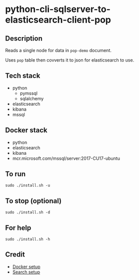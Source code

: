 # python-cli-sqlserver-to-elasticsearch-client-pop

## Description
Reads a single node for data in `pop-demo` document.

Uses `pop` table then covverts it to json for
elasticsearch to use.

## Tech stack
- python
    - pymssql
    - sqlalchemy
- elasticsearch
- kibana
- mssql

## Docker stack
- python
- elasticsearch
- kibana
- mcr.microsoft.com/mssql/server:2017-CU17-ubuntu

## To run
`sudo ./install.sh -u`

## To stop (optional)
`sudo ./install.sh -d`

## For help
`sudo ./install.sh -h`

## Credit
- [Docker setup](https://lynn-kwong.medium.com/all-you-need-to-know-about-using-elasticsearch-in-python-b9ed00e0fdf0)
- [Search setup](https://www.elastic.co/guide/en/elasticsearch/client/python-api/master/examples.html)
